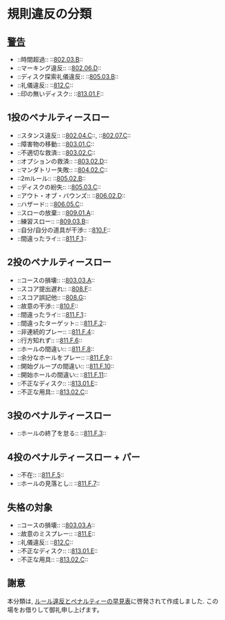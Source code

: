 # 規則違反の分類

## [警告](/80102)

- ::時間超過:: ::[802.03.B](/80203)::
- ::マーキング違反:: ::[802.06.D](/80206)::
- ::ディスク探索礼儀違反:: ::[805.03.B](/80503)::
- ::礼儀違反:: ::[812.C](/812)::
- ::印の無いディスク:: ::[813.01.F](/81301)::

## 1投のペナルティースロー

- ::スタンス違反:: ::[802.04.C](/80204)::, ::[802.07.C](/80207)::
- ::障害物の移動:: ::[803.01.C](/80301)::
- ::不適切な救済:: ::[803.02.C](/80302)::
- ::オプションの救済:: ::[803.02.D](/80302)::
- ::マンダトリー失敗:: ::[804.02.C](/80402)::
- ::2mルール:: ::[805.02.B](/80502)::
- ::ディスクの紛失:: ::[805.03.C](/80503)::
- ::アウト・オブ・バウンズ:: ::[806.02.D](/80602)::
- ::ハザード:: ::[806.05.C](/80605)::
- ::スローの放棄:: ::[809.01.A](/80901)::
- ::練習スロー:: ::[809.03.B](/80903)::
- ::自分/自分の道具が干渉:: ::[810.F](/810)::
- ::間違ったライ:: ::[811.F.1](/811)::

## 2投のペナルティースロー

- ::コースの損壊:: ::[803.03.A](/80303)::
- ::スコア提出遅れ:: ::[808.F](/808)::
- ::スコア誤記他:: ::[808.G](/808)::
- ::故意の干渉:: ::[810.F](/810)::
- ::間違ったライ:: ::[811.F.1](/811)::
- ::間違ったターゲット:: ::[811.F.2](/811)::
- ::非連続的プレー:: ::[811.F.4](/811)::
- ::行方知れず:: ::[811.F.6](/811)::
- ::ホールの間違い:: ::[811.F.8](/811)::
- ::余分なホールをプレー:: ::[811.F.9](/811)::
- ::開始グループの間違い:: ::[811.F.10](/811)::
- ::開始ホールの間違い:: ::[811.F.11](/811)::
- ::不正なディスク:: ::[813.01.E](/81301)::
- ::不正な用具:: ::[813.02.C](/81302)::

## 3投のペナルティースロー

- ::ホールの終了を怠る:: ::[811.F.3](/811)::

## 4投のペナルティースロー + パー

- ::不在:: ::[811.F.5](/811)::
- ::ホールの見落とし:: ::[811.F.7](/811)::

## 失格の対象

- ::コースの損壊:: ::[803.03.A](/80303)::
- ::故意のミスプレー:: ::[811.E](/811)::
- ::礼儀違反:: ::[812.C](/812)::
- ::不正なディスク:: ::[813.01.E](/81301)::
- ::不正な用具:: ::[813.02.C](/81302)::

## 謝意

本分類は, [ルール違反とペナルティーの早見表](http://www.jpdga.jp/data/2019DGRule1.pdf)に啓発されて作成しました. この場をお借りして御礼申し上げます。
